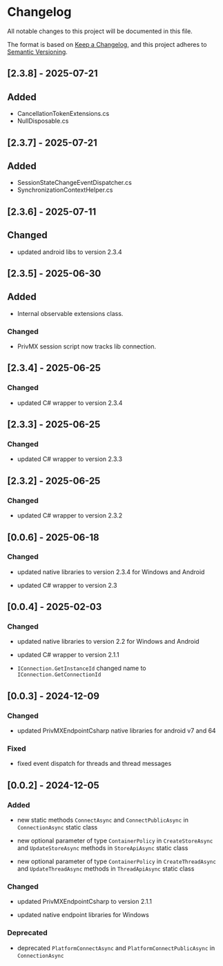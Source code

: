 # Changelog

All notable changes to this project will be documented in this file.

The format is based on [Keep a Changelog](https://keepachangelog.com/en/1.1.0/),
and this project adheres to [Semantic Versioning](https://semver.org/spec/v2.0.0.html).

## [2.3.8] - 2025-07-21

## Added

- CancellationTokenExtensions.cs
- NullDisposable.cs

## [2.3.7] - 2025-07-21

## Added

- SessionStateChangeEventDispatcher.cs
- SynchronizationContextHelper.cs

## [2.3.6] - 2025-07-11

## Changed

- updated android libs to version 2.3.4

## [2.3.5] - 2025-06-30

## Added

- Internal observable extensions class.

### Changed

- PrivMX session script now tracks lib connection.

## [2.3.4] - 2025-06-25

### Changed

- updated C# wrapper to version 2.3.4

## [2.3.3] - 2025-06-25

### Changed

- updated C# wrapper to version 2.3.3

## [2.3.2] - 2025-06-25

### Changed

- updated C# wrapper to version 2.3.2

## [0.0.6] - 2025-06-18

### Changed

- updated native libraries to version 2.3.4 for Windows and Android

- updated C# wrapper to version 2.3

## [0.0.4] - 2025-02-03

### Changed

- updated native libraries to version 2.2 for Windows and Android

- updated C# wrapper to version 2.1.1

- `IConnection.GetInstanceId` changed name to `IConnection.GetConnectionId`

## [0.0.3] - 2024-12-09

### Changed

- updated PrivMXEndpointCsharp native libraries for android v7 and 64

### Fixed

- fixed event dispatch for threads and thread messages
   
## [0.0.2] - 2024-12-05

### Added

- new static methods `ConnectAsync` and `ConnectPublicAsync` in `ConnectionAsync` static class

- new optional parameter of type `ContainerPolicy` in `CreateStoreAsync` and `UpdateStoreAsync` methods in `StoreApiAsync` static class

- new optional parameter of type `ContainerPolicy` in `CreateThreadAsync` and `UpdateThreadAsync` methods in `ThreadApiAsync` static class

### Changed

- updated PrivMXEndpointCsharp to version 2.1.1

- updated native endpoint libraries for Windows

### Deprecated

- deprecated `PlatformConnectAsync` and `PlatformConnectPublicAsync` in `ConnectionAsync`
